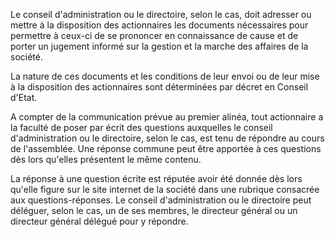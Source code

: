 Le conseil d'administration ou le directoire, selon le cas, doit adresser ou mettre à la disposition des actionnaires les documents nécessaires pour permettre à ceux-ci de se prononcer en connaissance de cause et de porter un jugement informé sur la gestion et la marche des affaires de la société.


La nature de ces documents et les conditions de leur envoi ou de leur mise à la disposition des actionnaires sont déterminées par décret en Conseil d'Etat.


A compter de la communication prévue au premier alinéa, tout actionnaire a la faculté de poser par écrit des questions auxquelles le conseil d'administration ou le directoire, selon le cas, est tenu de répondre au cours de l'assemblée. Une réponse commune peut être apportée à ces questions dès lors qu'elles présentent le même contenu.


La réponse à une question écrite est réputée avoir été donnée dès lors qu'elle figure sur le site internet de la société dans une rubrique consacrée aux questions-réponses. Le conseil d'administration ou le directoire peut déléguer, selon le cas, un de ses membres, le directeur général ou un directeur général délégué pour y répondre.

